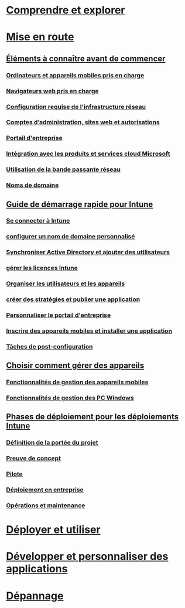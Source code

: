 # [Comprendre et explorer](/intune/understand-explore/introduction-to-microsoft-intune)

# [Mise en route](what-to-know-before-you-start-microsoft-intune.md)
## [Éléments à connaître avant de commencer](what-to-know-before-you-start-microsoft-intune.md)
### [Ordinateurs et appareils mobiles pris en charge](supported-mobile-devices-and-computers.md)
### [Navigateurs web pris en charge](supported-web-browsers.md)
### [Configuration requise de l'infrastructure réseau](network-infrastructure-requirements-for-microsoft-intune.md)
### [Comptes d’administration, sites web et autorisations](administrative-accounts-websites-perms.md)
### [Portail d'entreprise](microsoft-intune-company-portal.md)
### [Intégration avec les produits et services cloud Microsoft](integration-with-cloud-services.md)
### [Utilisation de la bande passante réseau](network-bandwidth-use.md)
### [Noms de domaine](domain-names-for-microsoft-intune.md)

## [Guide de démarrage rapide pour Intune](start-with-a-paid-subscription-to-microsoft-intune.md)
### [Se connecter à Intune](start-with-a-paid-subscription-to-microsoft-intune-step-1.md)
### [configurer un nom de domaine personnalisé](start-with-a-paid-subscription-to-microsoft-intune-step-2.md)
### [Synchroniser Active Directory et ajouter des utilisateurs](start-with-a-paid-subscription-to-microsoft-intune-step-3.md)
### [gérer les licences Intune](start-with-a-paid-subscription-to-microsoft-intune-step-4.md)
### [Organiser les utilisateurs et les appareils](start-with-a-paid-subscription-to-microsoft-intune-step-5.md)
### [créer des stratégies et publier une application](start-with-a-paid-subscription-to-microsoft-intune-step-6.md)
### [Personnaliser le portail d'entreprise](start-with-a-paid-subscription-to-microsoft-intune-step-7.md)
### [Inscrire des appareils mobiles et installer une application](start-with-a-paid-subscription-to-microsoft-intune-step-8.md)
### [Tâches de post-configuration](post-configuration-tasks.md)

## [Choisir comment gérer des appareils](choose-how-to-manage-devices.md)
### [Fonctionnalités de gestion des appareils mobiles](mobile-device-management-capabilities-in-microsoft-intune.md)
### [Fonctionnalités de gestion des PC Windows](windows-pc-management-capabilities-in-microsoft-intune.md)

## [Phases de déploiement pour les déploiements Intune](rollout-phases-for-microsoft-intune-deployment.md)
### [Définition de la portée du projet](project-scope.md)
### [Preuve de concept](proof-of-concept.md)
### [Pilote](pilot.md)
### [Déploiement en entreprise](enterprise-rollout.md)
### [Opérations et maintenance](operations-and-maintenance.md)

<!-- # [Plan and Design](/intune/plan-design/ways-to-do-enterprise-mobility) -->
# [Déployer et utiliser](/intune/deploy-use/overview-of-device-and-app-lifecycles-in-microsoft-intune)
# [Développer et personnaliser des applications](/intune/develop/intune-app-sdk)
# [Dépannage](/intune/troubleshoot/how-to-get-support-for-microsoft-intune)


<!--HONumber=Jun16_HO2-->


